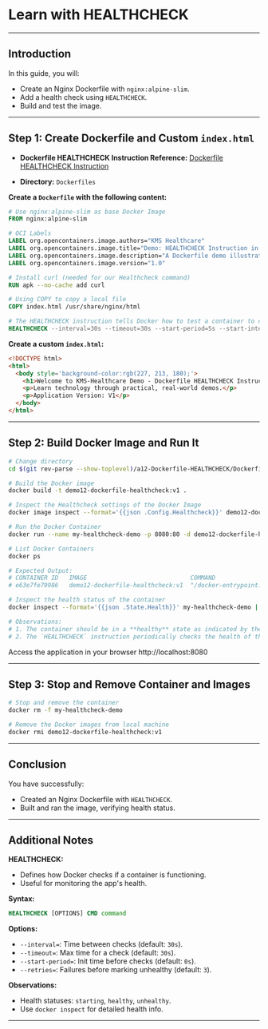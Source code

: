 # Learn with HEALTHCHECK

---

## Introduction

In this guide, you will:

- Create an Nginx Dockerfile with `nginx:alpine-slim`.
- Add a health check using `HEALTHCHECK`.
- Build and test the image.

---

## Step 1: Create Dockerfile and Custom `index.html`

- **Dockerfile HEALTHCHECK Instruction Reference:** [Dockerfile HEALTHCHECK Instruction](https://docs.docker.com/engine/reference/builder/#healthcheck)

- **Directory:** `Dockerfiles`

**Create a `Dockerfile` with the following content:**

```dockerfile
# Use nginx:alpine-slim as base Docker Image
FROM nginx:alpine-slim

# OCI Labels
LABEL org.opencontainers.image.authors="KMS Healthcare"
LABEL org.opencontainers.image.title="Demo: HEALTHCHECK Instruction in Docker"
LABEL org.opencontainers.image.description="A Dockerfile demo illustrating the use of the HEALTHCHECK instruction"
LABEL org.opencontainers.image.version="1.0"

# Install curl (needed for our Healthcheck command)
RUN apk --no-cache add curl

# Using COPY to copy a local file
COPY index.html /usr/share/nginx/html

# The HEALTHCHECK instruction tells Docker how to test a container to check that it's still working
HEALTHCHECK --interval=30s --timeout=30s --start-period=5s --start-interval=5s --retries=3 CMD curl -f http://localhost/ || exit 1
```

**Create a custom `index.html`:**

```html
<!DOCTYPE html>
<html>
  <body style='background-color:rgb(227, 213, 180);'>
    <h1>Welcome to KMS-Healthcare Demo - Dockerfile HEALTHCHECK Instruction</h1>
    <p>Learn technology through practical, real-world demos.</p>
    <p>Application Version: V1</p>
  </body>
</html>
```

---

## Step 2: Build Docker Image and Run It

```bash
# Change directory
cd $(git rev-parse --show-toplevel)/a12-Dockerfile-HEALTHCHECK/Dockerfiles

# Build the Docker image
docker build -t demo12-dockerfile-healthcheck:v1 .

# Inspect the Healthcheck settings of the Docker Image
docker image inspect --format='{{json .Config.Healthcheck}}' demo12-dockerfile-healthcheck:v1

# Run the Docker Container
docker run --name my-healthcheck-demo -p 8080:80 -d demo12-dockerfile-healthcheck:v1

# List Docker Containers
docker ps

# Expected Output:
# CONTAINER ID   IMAGE                             COMMAND                  CREATED          STATUS                    PORTS                  NAMES
# e63e7fe79986   demo12-dockerfile-healthcheck:v1  "/docker-entrypoint.…"   17 seconds ago   Up 15 seconds (healthy)   0.0.0.0:8080->80/tcp   my-healthcheck-demo

# Inspect the health status of the container
docker inspect --format='{{json .State.Health}}' my-healthcheck-demo | jq

# Observations:
# 1. The container should be in a **healthy** state as indicated by the `STATUS` column in `docker ps`.
# 2. The `HEALTHCHECK` instruction periodically checks the health of the application inside the container.
```

Access the application in your browser http://localhost:8080

---

## Step 3: Stop and Remove Container and Images

```bash
# Stop and remove the container
docker rm -f my-healthcheck-demo

# Remove the Docker images from local machine
docker rmi demo12-dockerfile-healthcheck:v1
```

---

## Conclusion

You have successfully:

- Created an Nginx Dockerfile with `HEALTHCHECK`.
- Built and ran the image, verifying health status.

---

## Additional Notes

**HEALTHCHECK:**
- Defines how Docker checks if a container is functioning.
- Useful for monitoring the app's health.

**Syntax:**
```dockerfile
HEALTHCHECK [OPTIONS] CMD command
```

**Options:**
- `--interval=`: Time between checks (default: `30s`).
- `--timeout=`: Max time for a check (default: `30s`).
- `--start-period=`: Init time before checks (default: `0s`).
- `--retries=`: Failures before marking unhealthy (default: `3`).

**Observations:**
- Health statuses: `starting`, `healthy`, `unhealthy`.
- Use `docker inspect` for detailed health info.

---
